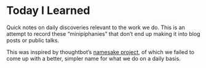 # Today I Learned

Quick notes on daily discoveries relevant to the work we do. This is an attempt
to record these “minipiphanies” that don’t end up making it into blog posts or
public talks.

This was inspired by thoughtbot’s [namesake project][original], of which we
failed to come up with a better, simpler name for what we do on a daily basis.

[original]: https://github.com/thoughtbot/til "Today I Learned"
